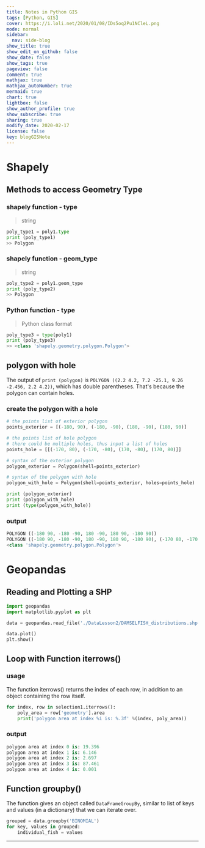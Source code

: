 ```yaml
---
title: Notes in Python GIS
tags: [Python, GIS]
cover: https://i.loli.net/2020/01/08/IDs5oq2Pu1NCleL.png
mode: normal
sidebar:
  nav: side-blog
show_title: true
show_edit_on_github: false
show_date: false
show_tags: true
pageview: false
comment: true
mathjax: true
mathjax_autoNumber: true
mermaid: true
chart: true
lightbox: false
show_author_profile: true
show_subscribe: true
sharing: true
modify_date: 2020-02-17
license: false
key: blogGISNote
---
```


# Shapely

## Methods to access Geometry Type

### shapely function - type

> string

```python
poly_type1 = poly1.type
print (poly_type1)
>> Polygon
```

<!--more-->

### shapely function - geom_type

> string

```python
poly_type2 = poly1.geom_type
print (poly_type2)
>> Polygon
```

### Python function - type

> Python class format

```python
poly_type3 = type(poly1)
print (poly_type3)
>> <class 'shapely.geometry.polygon.Polygon'>
```

## polygon with hole

The output of `print (polygon)` is `POLYGON ((2.2 4.2, 7.2 -25.1, 9.26 -2.456, 2.2 4.2))`, which has double parentheses. That's because the polygon can contain holes.

### create the polygon with a hole

```python
# the points list of exterior polygon
points_exterior = [(-180, 90), (-180, -90), (180, -90), (180, 90)]

# the points list of hole polygon
# there could be multiple holes, thus input a list of holes
points_hole = [[(-170, 80), (-170, -80), (170, -80), (170, 80)]]

# syntax of the exterior polygon
polygon_exterior = Polygon(shell=points_exterior)

# syntax of the polygon with hole
polygon_with_hole = Polygon(shell=points_exterior, holes=points_hole)

print (polygon_exterior)
print (polygon_with_hole)
print (type(polygon_with_hole))
```

### output

```python
POLYGON ((-180 90, -180 -90, 180 -90, 180 90, -180 90))
POLYGON ((-180 90, -180 -90, 180 -90, 180 90, -180 90), (-170 80, -170 -80, 170 -80, 170 80, -170 80))
<class 'shapely.geometry.polygon.Polygon'>
```

# Geopandas

## Reading and Plotting a SHP

```python
import geopandas
import matplotlib.pyplot as plt

data = geopandas.read_file('./DataLesson2/DAMSELFISH_distributions.shp')

data.plot()
plt.show()
```

## Loop with Function iterrows()

### usage

The function iterrows() returns the index of each row, in addition to an object containing the row itself.

```python
for index, row in selection1.iterrows():
    poly_area = row['geometry'].area
    print('polygon area at index %i is: %.3f' %(index, poly_area))
```

### output
```python
polygon area at index 0 is: 19.396
polygon area at index 1 is: 6.146
polygon area at index 2 is: 2.697
polygon area at index 3 is: 87.461
polygon area at index 4 is: 0.001
```

## Function groupby()

The function gives an object called `DataFrameGroupBy`, similar to list of keys and values (in a dictionary) that we can iterate over.

```python
grouped = data.groupby('BINOMIAL')
for key, values in grouped:
    individual_fish = values
```
---